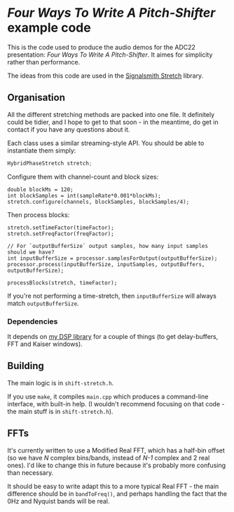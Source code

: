 # _Four Ways To Write A Pitch-Shifter_ example code

This is the code used to produce the audio demos for the  ADC22 presentation: _Four Ways To Write A Pitch-Shifter_.  It aimes for simplicity rather than performance.

The ideas from this code are used in the [Signalsmith Stretch](https://signalsmith-audio.co.uk/code/stretch/) library.

## Organisation

All the different stretching methods are packed into one file.  It definitely could be tidier, and I hope to get to that soon - in the meantime, do get in contact if you have any questions about it.

Each class uses a similar streaming-style API.  You should be able to instantiate them simply:

```cpp
HybridPhaseStretch stretch;
```

Configure them with channel-count and block sizes:

```
double blockMs = 120; 
int blockSamples = int(sampleRate*0.001*blockMs);
stretch.configure(channels, blockSamples, blockSamples/4);
```

Then process blocks:

```
stretch.setTimeFactor(timeFactor);
stretch.setFreqFactor(freqFactor);

// For `outputBufferSize` output samples, how many input samples should we have?
int inputBufferSize = processor.samplesForOutput(outputBufferSize);
processor.process(inputBufferSize, inputSamples, outputBuffers, outputBufferSize);

processBlocks(stretch, timeFactor);
```

If you're not performing a time-stretch, then `inputBufferSize` will always match `outputBufferSize`.

###  Dependencies

It depends on [my DSP library](https://signalsmith-audio.co.uk/code/dsp/) for a couple of things (to get delay-buffers, FFT and Kaiser windows).

## Building

The main logic is in `shift-stretch.h`.

If you use `make`, it compiles `main.cpp` which produces a command-line interface, with built-in help.  (I wouldn't recommend focusing on that code - the main stuff is in `shift-stretch.h`).

## FFTs

It's currently written to use a Modified Real FFT, which has a half-bin offset (so we have _N_ complex bins/bands, instead of _N-1_ complex and 2 real ones).  I'd like to change this in future because it's probably more confusing than necessary.

It should be easy to write adapt this to a more typical Real FFT - the main difference should be in `bandToFreq()`, and perhaps handling the fact that the 0Hz and Nyquist bands will be real. 
